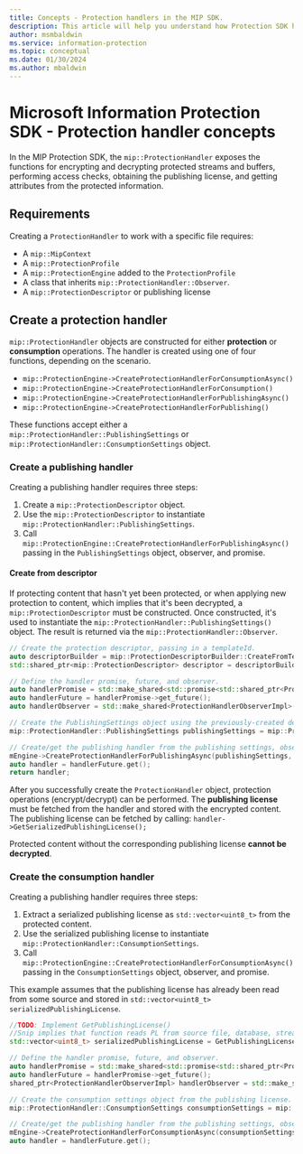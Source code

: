 ```yaml
---
title: Concepts - Protection handlers in the MIP SDK.
description: This article will help you understand how Protection SDK handlers are created and used for calling operations.
author: msmbaldwin
ms.service: information-protection
ms.topic: conceptual
ms.date: 01/30/2024
ms.author: mbaldwin
---
```

# Microsoft Information Protection SDK - Protection handler concepts

In the MIP Protection SDK, the `mip::ProtectionHandler` exposes the functions for encrypting and decrypting protected streams and buffers, performing access checks, obtaining the publishing license, and getting attributes from the protected information.

## Requirements

Creating a `ProtectionHandler` to work with a specific file requires:

- A `mip::MipContext`
- A `mip::ProtectionProfile`
- A `mip::ProtectionEngine` added to the `ProtectionProfile`
- A class that inherits `mip::ProtectionHandler::Observer`.
- A `mip::ProtectionDescriptor` or publishing license

## Create a protection handler

`mip::ProtectionHandler` objects are constructed for either **protection** or **consumption** operations. The handler is created using one of four functions, depending on the scenario.

- `mip::ProtectionEngine->CreateProtectionHandlerForConsumptionAsync()`
- `mip::ProtectionEngine->CreateProtectionHandlerForConsumption()`
- `mip::ProtectionEngine->CreateProtectionHandlerForPublishingAsync()`
- `mip::ProtectionEngine->CreateProtectionHandlerForPublishing()`

These functions accept either a `mip::ProtectionHandler::PublishingSettings` or `mip::ProtectionHandler::ConsumptionSettings` object.

### Create a publishing handler

Creating a publishing handler requires three steps:

 1) Create a `mip::ProtectionDescriptor` object.
 2) Use the `mip::ProtectionDescriptor` to instantiate `mip::ProtectionHandler::PublishingSettings`.
 3) Call `mip::ProtectionEngine::CreateProtectionHandlerForPublishingAsync()` passing in the `PublishingSettings` object, observer, and promise.

#### Create from descriptor

If protecting content that hasn't yet been protected, or when applying new protection to content, which implies that it's been decrypted, a `mip::ProtectionDescriptor` must be constructed. Once constructed, it's used to instantiate the `mip::ProtectionHandler::PublishingSettings()` object.  The result is returned via the `mip::ProtectionHandler::Observer`.

```cpp
// Create the protection descriptor, passing in a templateId. 
auto descriptorBuilder = mip::ProtectionDescriptorBuilder::CreateFromTemplate(protectionOptions.templateId);
std::shared_ptr<mip::ProtectionDescriptor> descriptor = descriptorBuilder->Build();

// Define the handler promise, future, and observer.
auto handlerPromise = std::make_shared<std::promise<std::shared_ptr<ProtectionHandler>>>();
auto handlerFuture = handlerPromise->get_future();
auto handlerObserver = std::make_shared<ProtectionHandlerObserverImpl>();

// Create the PublishingSettings object using the previously-created descriptor as input.
mip::ProtectionHandler::PublishingSettings publishingSettings = mip::ProtectionHandler::PublishingSettings(descriptor);

// Create/get the publishing handler from the publishing settings, observer, and promise.
mEngine->CreateProtectionHandlerForPublishingAsync(publishingSettings, handlerObserver, handlerPromise);
auto handler = handlerFuture.get();
return handler;
```

After you successfully create the `ProtectionHandler` object, protection operations (encrypt/decrypt) can be performed. The **publishing license** must be fetched from the handler and stored with the encrypted content. The publishing license can be fetched by calling: `handler->GetSerializedPublishingLicense();`

Protected content without the corresponding publishing license **cannot be decrypted**.

### Create the consumption handler

Creating a publishing handler requires three steps:

 1) Extract a serialized publishing license as `std::vector<uint8_t>` from the protected content.
 2) Use the serialized publishing license to instantiate `mip::ProtectionHandler::ConsumptionSettings`.
 3) Call `mip::ProtectionEngine::CreateProtectionHandlerForConsumptionAsync()` passing in the `ConsumptionSettings` object, observer, and promise.

This example assumes that the publishing license has already been read from some source and stored in `std::vector<uint8_t> serializedPublishingLicense`.

```cpp
//TODO: Implement GetPublishingLicense()
//Snip implies that function reads PL from source file, database, stream, etc.
std::vector<uint8_t> serializedPublishingLicense = GetPublishingLicense(filePath);

// Define the handler promise, future, and observer.
auto handlerPromise = std::make_shared<std::promise<std::shared_ptr<ProtectionHandler>>>();
auto handlerFuture = handlerPromise->get_future();
shared_ptr<ProtectionHandlerObserverImpl> handlerObserver = std::make_shared<ProtectionHandlerObserverImpl>();

// Create the consumption settings object from the publishing license.
mip::ProtectionHandler::ConsumptionSettings consumptionSettings = mip::ProtectionHandler::ConsumptionSettings(serializedPublishingLicense);

// Create/get the publishing handler from the publishing settings, observer, and promise.
mEngine->CreateProtectionHandlerForConsumptionAsync(consumptionSettings, handlerObserver, handlerPromise);
auto handler = handlerFuture.get();
```